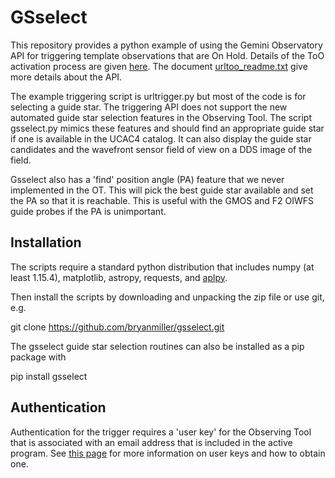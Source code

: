 # GSselect
This repository provides a python example of using the 
Gemini Observatory API for triggering template observations
that are On Hold. Details of the ToO activation process are
given [here](https://www.gemini.edu/sciops/observing-gemini/phase-ii-and-s/w-tools/too-activation).
The document [urltoo_readme.txt](https://github.com/bryanmiller/gsselect/blob/master/urltoo_readme.txt)
give more details about the API.

The example triggering script is urltrigger.py but most of the 
code is for selecting a guide star. The triggering API does
not support the new automated guide star selection features 
in the Observing Tool. The script gsselect.py mimics these 
features and should find an appropriate guide star if one is 
available in the UCAC4 catalog. It can also display the guide
star candidates and the wavefront sensor field of view on a 
DDS image of the field.

Gsselect also has a 'find' position angle (PA) feature
that we never implemented in the OT. This will pick the best guide
star available and set the PA so that it is reachable. This is 
useful with the GMOS and F2 OIWFS guide probes if the PA
is unimportant.

## Installation
The scripts require a standard python distribution that includes 
numpy (at least 1.15.4), matplotlib, astropy, requests, and [aplpy](http://aplpy.github.io). 

Then install the scripts by downloading and unpacking the zip
file or use git, e.g.

git clone https://github.com/bryanmiller/gsselect.git

The gsselect guide star selection routines can also be installed as a pip package with

pip install gsselect

## Authentication
Authentication for the trigger requires a 'user key' for the 
Observing Tool that is associated with an email address that
is included in the active program. See [this page](https://www.gemini.edu/sciops/observing-gemini/phase-ii-and-s/w-tools/observing-tool/science-program-editor/keychain-manage)
for more information on user keys and how to obtain one.


